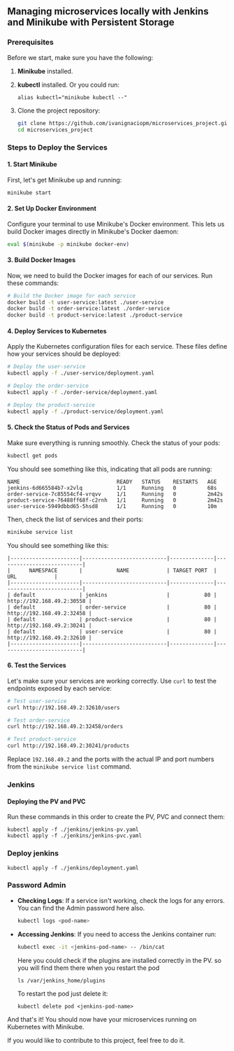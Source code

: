 ## Managing microservices locally with Jenkins and Minikube with Persistent Storage

### Prerequisites

Before we start, make sure you have the following: 

1. **Minikube** installed.
2. **kubectl** installed. Or you could run:

   ```
   alias kubectl="minikube kubectl --"
   ```
3. Clone the project repository:

   ```bash
   git clone https://github.com/ivanignaciopm/microservices_project.git
   cd microservices_project
   ```

### Steps to Deploy the Services

#### 1. Start Minikube

First, let's get Minikube up and running:

```bash
minikube start
```

#### 2. Set Up Docker Environment

Configure your terminal to use Minikube's Docker environment. This lets us build Docker images directly in Minikube's Docker daemon:

```bash
eval $(minikube -p minikube docker-env)
```

#### 3. Build Docker Images

Now, we need to build the Docker images for each of our services. Run these commands:

```bash
# Build the Docker image for each service
docker build -t user-service:latest ./user-service
docker build -t order-service:latest ./order-service
docker build -t product-service:latest ./product-service
```

#### 4. Deploy Services to Kubernetes

Apply the Kubernetes configuration files for each service. These files define how your services should be deployed:

```bash
# Deploy the user-service
kubectl apply -f ./user-service/deployment.yaml

# Deploy the order-service
kubectl apply -f ./order-service/deployment.yaml

# Deploy the product-service
kubectl apply -f ./product-service/deployment.yaml

```

#### 5. Check the Status of Pods and Services

Make sure everything is running smoothly. Check the status of your pods:

```bash
kubectl get pods
```

You should see something like this, indicating that all pods are running:

```plaintext
NAME                               READY   STATUS    RESTARTS   AGE
jenkins-6d665584b7-x2vlq           1/1     Running   0          68s
order-service-7c85554cf4-vrqvv     1/1     Running   0          2m42s
product-service-76488ff68f-c2rnh   1/1     Running   0          2m42s
user-service-5949dbbd65-5hsd8      1/1     Running   0          10m
```

Then, check the list of services and their ports:

```bash
minikube service list
```

You should see something like this:

```plaintext
|----------------------|---------------------------|--------------|---------------------------|
|      NAMESPACE       |           NAME            | TARGET PORT  |            URL            |
|----------------------|---------------------------|--------------|---------------------------|
| default              | jenkins                   |           80 | http://192.168.49.2:30558 |
| default              | order-service             |           80 | http://192.168.49.2:32458 |
| default              | product-service           |           80 | http://192.168.49.2:30241 |
| default              | user-service              |           80 | http://192.168.49.2:32610 |
|----------------------|---------------------------|--------------|---------------------------|
```

#### 6. Test the Services

Let's make sure your services are working correctly. Use `curl` to test the endpoints exposed by each service:

```bash
# Test user-service
curl http://192.168.49.2:32610/users

# Test order-service
curl http://192.168.49.2:32458/orders

# Test product-service
curl http://192.168.49.2:30241/products
```

Replace `192.168.49.2` and the ports with the actual IP and port numbers from the `minikube service list` command.

### Jenkins

#### Deploying the PV and PVC

Run these commands in this order to create the PV, PVC and connect them:

```
kubectl apply -f ./jenkins/jenkins-pv.yaml
kubectl apply -f ./jenkins/jenkins-pvc.yaml

```

### Deploy jenkins

```
kubectl apply -f ./jenkins/deployment.yaml
```

### Password Admin

- **Checking Logs**: If a service isn't working, check the logs for any errors. You can find the Admin password here also.

  ```bash
  kubectl logs <pod-name>
  ```
- **Accessing Jenkins**: If you need to access the Jenkins container run:

  ```bash
  kubectl exec -it <jenkins-pod-name> -- /bin/cat 
  ```

  Here you could check if the plugins are installed correctly in the PV. so you will find them there when you restart the pod

  ```
  ls /var/jenkins_home/plugins
  ```

  To restart the pod just delete it:

  ```
  kubectl delete pod <jenkins-pod-name>
  ```

And that's it! You should now have your microservices running on Kubernetes with Minikube.

If you would like to contribute to this project, feel free to do it.
